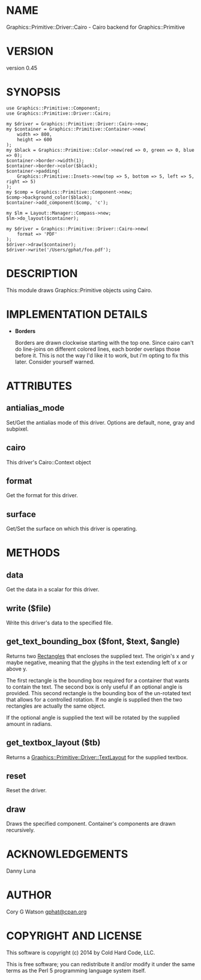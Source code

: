 # NAME

Graphics::Primitive::Driver::Cairo - Cairo backend for Graphics::Primitive

# VERSION

version 0.45

# SYNOPSIS

    use Graphics::Primitive::Component;
    use Graphics::Primitive::Driver::Cairo;

    my $driver = Graphics::Primitive::Driver::Cairo->new;
    my $container = Graphics::Primitive::Container->new(
        width => 800,
        height => 600
    );
    my $black = Graphics::Primitive::Color->new(red => 0, green => 0, blue => 0);
    $container->border->width(1);
    $container->border->color($black);
    $container->padding(
        Graphics::Primitive::Insets->new(top => 5, bottom => 5, left => 5, right => 5)
    );
    my $comp = Graphics::Primitive::Component->new;
    $comp->background_color($black);
    $container->add_component($comp, 'c');

    my $lm = Layout::Manager::Compass->new;
    $lm->do_layout($container);

    my $driver = Graphics::Primitive::Driver::Cairo->new(
        format => 'PDF'
    );
    $driver->draw($container);
    $driver->write('/Users/gphat/foo.pdf');

# DESCRIPTION

This module draws Graphics::Primitive objects using Cairo.

# IMPLEMENTATION DETAILS

- __Borders__

    Borders are drawn clockwise starting with the top one.  Since cairo can't do
    line-joins on different colored lines, each border overlaps those before it.
    This is not the way I'd like it to work, but i'm opting to fix this later.
    Consider yourself warned.

# ATTRIBUTES

## antialias\_mode

Set/Get the antialias mode of this driver. Options are default, none, gray and
subpixel.

## cairo

This driver's Cairo::Context object

## format

Get the format for this driver.

## surface

Get/Set the surface on which this driver is operating.

# METHODS

## data

Get the data in a scalar for this driver.

## write ($file)

Write this driver's data to the specified file.

## get\_text\_bounding\_box ($font, $text, $angle)

Returns two [Rectangles](https://metacpan.org/pod/Graphics::Primitive::Rectangle) that encloses the
supplied text. The origin's x and y maybe negative, meaning that the glyphs in
the text extending left of x or above y.

The first rectangle is the bounding box required for a container that wants to
contain the text.  The second box is only useful if an optional angle is
provided.  This second rectangle is the bounding box of the un-rotated text
that allows for a controlled rotation.  If no angle is supplied then the
two rectangles are actually the same object.

If the optional angle is supplied the text will be rotated by the supplied
amount in radians.

## get\_textbox\_layout ($tb)

Returns a [Graphics::Primitive::Driver::TextLayout](https://metacpan.org/pod/Graphics::Primitive::Driver::TextLayout) for the supplied
textbox.

## reset

Reset the driver.

## draw

Draws the specified component.  Container's components are drawn recursively.

# ACKNOWLEDGEMENTS

Danny Luna

# AUTHOR

Cory G Watson <gphat@cpan.org>

# COPYRIGHT AND LICENSE

This software is copyright (c) 2014 by Cold Hard Code, LLC.

This is free software; you can redistribute it and/or modify it under
the same terms as the Perl 5 programming language system itself.
